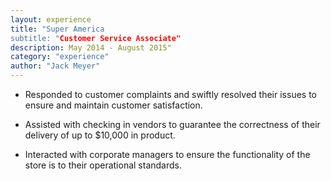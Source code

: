 ```yaml
---
layout: experience
title: "Super America
subtitle: "Customer Service Associate"
description: May 2014 - August 2015"
category: "experience"
author: "Jack Meyer"
---
```

<!-- Start Writing Below in Markdown -->
* Responded to customer complaints and swiftly resolved their issues to ensure and maintain customer satisfaction.

* Assisted with checking in vendors to guarantee the correctness of their delivery of up to $10,000 in product.

* Interacted with corporate managers to ensure the functionality of the store is to their operational standards.
